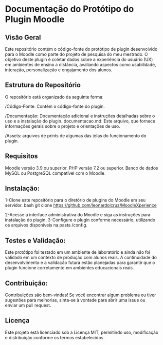 # Documentação do Protótipo do Plugin Moodle

## Visão Geral
Este repositório contém o código-fonte do protótipo de plugin desenvolvido para o Moodle como parte do projeto de pesquisa do meu mestrado. O objetivo deste plugin é coletar dados sobre a experiência do usuário (UX) em ambientes de ensino a distância, avaliando aspectos como usabilidade, interação, personalização e engajamento dos alunos.

## Estrutura do Repositório
O repositório está organizado da seguinte forma:

/Código-Fonte: Contém o código-fonte do plugin.

/Documentação: Documentação adicional e instruções detalhadas sobre o uso e a instalação do plugin.
documentacao.md: Este arquivo, que fornece informações gerais sobre o projeto e orientações de uso.

/Assets: arquivos de prints de algumas das  telas do funcionamento do plugin.

## Requisitos
Moodle versão 3.9 ou superior.
PHP versão 7.2 ou superior.
Banco de dados MySQL ou PostgreSQL compatível com o Moodle.

## Instalação:
1-Clone este repositório para o diretório de plugins do Moodle em seu servidor.
    bash
    git clone https://github.com/leonardolcruz/MoodleXperience

2-Acesse a interface administrativa do Moodle e siga as instruções para instalação do plugin.
3-Configure o plugin conforme necessário, utilizando os arquivos disponíveis na pasta /config.

## Testes e Validação:
Este protótipo foi testado em um ambiente de laboratório e ainda não foi validado em um contexto de produção com alunos reais. A continuidade do desenvolvimento e a validação futura estão planejadas para garantir que o plugin funcione corretamente em ambientes educacionais reais.

## Contribuição:
Contribuições são bem-vindas! Se você encontrar algum problema ou tiver sugestões para melhorias, sinta-se à vontade para abrir uma issue ou enviar um pull request.

## Licença
Este projeto está licenciado sob a Licença MIT, permitindo uso, modificação e distribuição conforme os termos estabelecidos.
